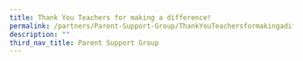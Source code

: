 ```yaml
---
title: Thank You Teachers for making a difference!
permalink: /partners/Parent-Support-Group/ThankYouTeachersformakingadifference/
description: ""
third_nav_title: Parent Support Group
---
```


